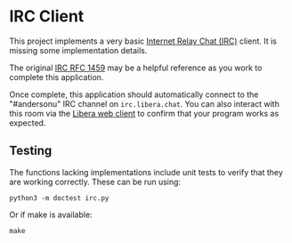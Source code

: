 IRC Client
==========

This project implements a very basic [Internet Relay Chat (IRC)](https://en.wikipedia.org/wiki/Internet_Relay_Chat) client. It is missing some implementation details.

The original [IRC RFC 1459](https://www.rfc-editor.org/rfc/rfc1459) may be a helpful reference as you work to complete this application.

Once complete, this application should automatically connect to the "#andersonu" IRC channel on `irc.libera.chat`. You can also interact with this room via the [Libera web client](https://web.libera.chat/) to confirm that your program works as expected.

Testing
-------

The functions lacking implementations include unit tests to verify that they are working correctly. These can be run using:

```
python3 -m doctest irc.py
```

Or if make is available:

```
make
```